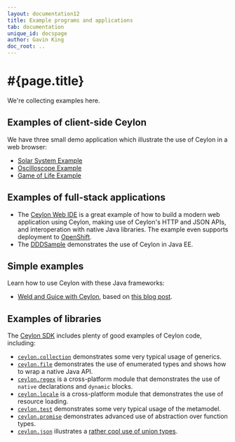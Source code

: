 ```yaml
---
layout: documentation12
title: Example programs and applications
tab: documentation
unique_id: docspage
author: Gavin King
doc_root: ..
---
```


# #{page.title}

We're collecting examples here.

## Examples of client-side Ceylon

We have three small demo application which illustrate the use
of Ceylon in a web browser:

- [Solar System Example](http://try.ceylon-lang.org/?gist=bd41b47f325b6d32514a)
- [Oscilloscope Example](http://try.ceylon-lang.org/?gist=4b2cfe43bfa7571e73e7)
- [Game of Life Example](http://try.ceylon-lang.org/?gist=8860a7a70fb92e306f1f)

## Examples of full-stack applications

- The [Ceylon Web IDE](https://github.com/eclipse/ceylon-web-ide-backend)
  is a great example of how to build a modern web application
  using Ceylon, making use of Ceylon's HTTP and JSON APIs, and 
  interoperation with native Java libraries. The example even
  supports deployment to [OpenShift](https://openshift.redhat.com/).
- The [DDDSample](https://github.com/sgalles/ceylon-dddsample) 
  demonstrates the use of Ceylon in Java EE.

## Simple examples

Learn how to use Ceylon with these Java frameworks:

- [Weld and Guice with Ceylon](https://github.com/eclipse/ceylon-examples-di),
  based on [this blog post](/blog/2015/12/01/weld-guice/).

## Examples of libraries

The [Ceylon SDK](https://github.com/eclipse/ceylon-sdk) includes 
plenty of good examples of Ceylon code, including:

- [`ceylon.collection`](https://github.com/eclipse/ceylon-sdk/tree/master/source/ceylon/collection)
  demonstrates some very typical usage of generics.
- [`ceylon.file`](https://github.com/eclipse/ceylon-sdk/tree/master/source/ceylon/file)
  demonstrates the use of enumerated types and shows how to 
  wrap a native Java API.
- [`ceylon.regex`](https://github.com/eclipse/ceylon-sdk/tree/master/source/ceylon/regex)
  is a cross-platform module that demonstrates the use of 
  `native` declarations and `dynamic` blocks.
- [`ceylon.locale`](https://github.com/eclipse/ceylon-sdk/tree/master/source/ceylon/locale)
  is a cross-platform module that demonstrates the use of 
  resource loading.
- [`ceylon.test`](https://github.com/eclipse/ceylon-sdk/tree/master/source/ceylon/test)
  demonstrates some very typical usage of the metamodel.
- [`ceylon.promise`](https://github.com/eclipse/ceylon-sdk/tree/master/source/ceylon/promise)
  demonstrates advanced use of abstraction over function 
  types.
- [`ceylon.json`](https://github.com/eclipse/ceylon-sdk/blob/master/source/ceylon/json/)
  illustrates a [rather cool use of union types](https://github.com/eclipse/ceylon-sdk/blob/master/source/ceylon/json/Value.ceylon).
  
